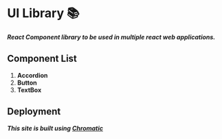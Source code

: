 <h1> UI Library 📚 </h1>

***React Component library to be used in multiple react web applications.***

<h2> Component List </h2>

1. **Accordion**
2. **Button**
3. **TextBox**

<h2> Deployment </h2>

***This site is built using [Chromatic](https://www.chromatic.com/)***

